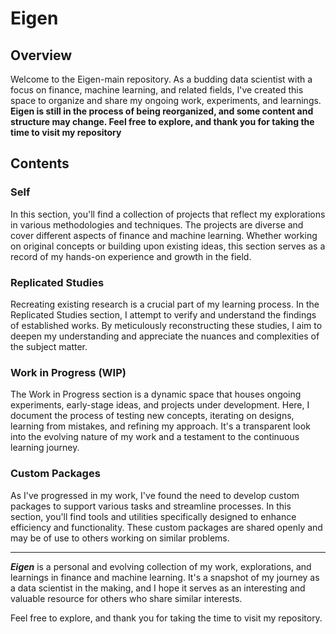 # Eigen
## Overview
Welcome to the Eigen-main repository. As a budding data scientist with a focus on finance, machine learning, and related fields, I've created this space to organize and share my ongoing work, experiments, and learnings. **Eigen is still in the process of being reorganized, and some content and structure may change. Feel free to explore, and thank you for taking the time to visit my repository**

## Contents
### Self
In this section, you'll find a collection of projects that reflect my explorations in various methodologies and techniques. The projects are diverse and cover different aspects of finance and machine learning. Whether working on original concepts or building upon existing ideas, this section serves as a record of my hands-on experience and growth in the field.

### Replicated Studies
Recreating existing research is a crucial part of my learning process. In the Replicated Studies section, I attempt to verify and understand the findings of established works. By meticulously reconstructing these studies, I aim to deepen my understanding and appreciate the nuances and complexities of the subject matter.

### Work in Progress (WIP)
The Work in Progress section is a dynamic space that houses ongoing experiments, early-stage ideas, and projects under development. Here, I document the process of testing new concepts, iterating on designs, learning from mistakes, and refining my approach. It's a transparent look into the evolving nature of my work and a testament to the continuous learning journey.

### Custom Packages
As I've progressed in my work, I've found the need to develop custom packages to support various tasks and streamline processes. In this section, you'll find tools and utilities specifically designed to enhance efficiency and functionality. These custom packages are shared openly and may be of use to others working on similar problems.

---

***Eigen*** is a personal and evolving collection of my work, explorations, and learnings in finance and machine learning. It's a snapshot of my journey as a data scientist in the making, and I hope it serves as an interesting and valuable resource for others who share similar interests.

Feel free to explore, and thank you for taking the time to visit my repository.
